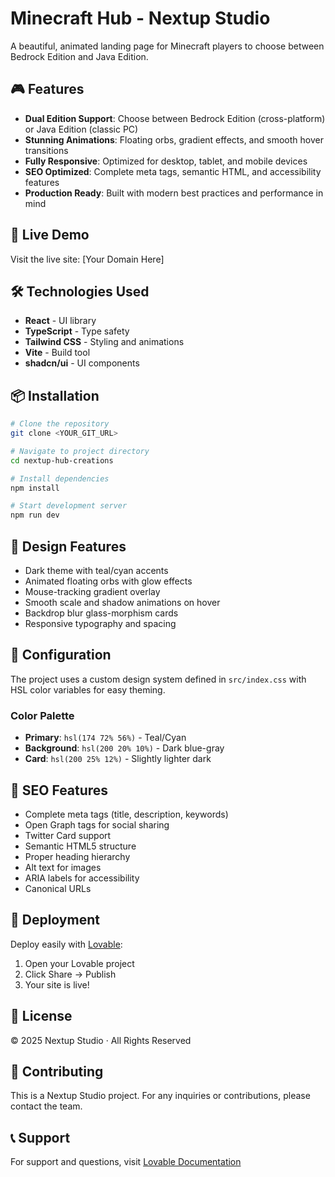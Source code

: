# Minecraft Hub - Nextup Studio

A beautiful, animated landing page for Minecraft players to choose between Bedrock Edition and Java Edition.

## 🎮 Features

- **Dual Edition Support**: Choose between Bedrock Edition (cross-platform) or Java Edition (classic PC)
- **Stunning Animations**: Floating orbs, gradient effects, and smooth hover transitions
- **Fully Responsive**: Optimized for desktop, tablet, and mobile devices
- **SEO Optimized**: Complete meta tags, semantic HTML, and accessibility features
- **Production Ready**: Built with modern best practices and performance in mind

## 🚀 Live Demo

Visit the live site: [Your Domain Here]

## 🛠️ Technologies Used

- **React** - UI library
- **TypeScript** - Type safety
- **Tailwind CSS** - Styling and animations
- **Vite** - Build tool
- **shadcn/ui** - UI components

## 📦 Installation

```bash
# Clone the repository
git clone <YOUR_GIT_URL>

# Navigate to project directory
cd nextup-hub-creations

# Install dependencies
npm install

# Start development server
npm run dev
```

## 🎨 Design Features

- Dark theme with teal/cyan accents
- Animated floating orbs with glow effects
- Mouse-tracking gradient overlay
- Smooth scale and shadow animations on hover
- Backdrop blur glass-morphism cards
- Responsive typography and spacing

## 🔧 Configuration

The project uses a custom design system defined in `src/index.css` with HSL color variables for easy theming.

### Color Palette
- **Primary**: `hsl(174 72% 56%)` - Teal/Cyan
- **Background**: `hsl(200 20% 10%)` - Dark blue-gray
- **Card**: `hsl(200 25% 12%)` - Slightly lighter dark

## 📱 SEO Features

- Complete meta tags (title, description, keywords)
- Open Graph tags for social sharing
- Twitter Card support
- Semantic HTML5 structure
- Proper heading hierarchy
- Alt text for images
- ARIA labels for accessibility
- Canonical URLs

## 🚀 Deployment

Deploy easily with [Lovable](https://lovable.dev):

1. Open your Lovable project
2. Click Share → Publish
3. Your site is live!

## 📄 License

© 2025 Nextup Studio · All Rights Reserved

## 🤝 Contributing

This is a Nextup Studio project. For any inquiries or contributions, please contact the team.

## 📞 Support

For support and questions, visit [Lovable Documentation](https://docs.lovable.dev)
